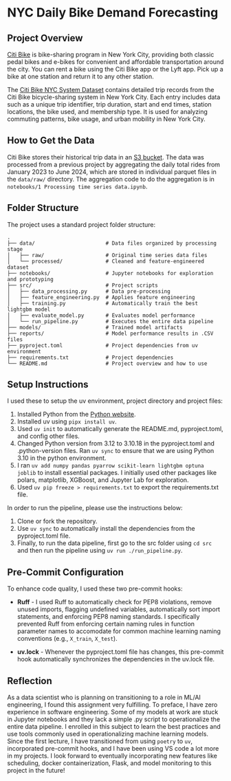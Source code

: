 # NYC Daily Bike Demand Forecasting
## Project Overview
[Citi Bike](https://citibikenyc.com/homepage) is bike-sharing program in New York City, providing both classic pedal bikes and e-bikes for convenient and affordable transportation around the city. You can rent a bike using the Citi Bike app or the Lyft app. Pick up a bike at one station and return it to any other station.

The [Citi Bike NYC System Dataset](https://citibikenyc.com/system-data) contains detailed trip records from the Citi Bike bicycle-sharing system in New York City. Each entry includes data such as a unique trip identifier, trip duration, start and end times, station locations, the bike used, and membership type. It is used for analyzing commuting patterns, bike usage, and urban mobility in New York City. 

## How to Get the Data
Citi Bike stores their historical trip data in an [S3 bucket](https://s3.amazonaws.com/tripdata/index.html). The data was processed from a previous project by aggregating the daily total rides from January 2023 to June 2024, which are stored in individual parquet files in the `data/raw/` directory. The aggregation code to do the aggregation is in `notebooks/1 Processing time series data.ipynb`.

## Folder Structure
The project uses a standard project folder structure:

```
.
├── data/                       # Data files organized by processing stage
│   ├── raw/                    # Original time series data files
│   └── processed/              # Cleaned and feature-engineered dataset
├── notebooks/                  # Jupyter notebooks for exploration and prototyping
├── src/                        # Project scripts
│   ├── data_processing.py      # Data pre-processing
│   ├── feature_engineering.py  # Applies feature engineering
│   ├── training.py             # Automatically train the best lightgbm model
│   ├── evaluate_model.py       # Evaluates model performance
│   └── run_pipeline.py         # Executes the entire data pipeline
├── models/                     # Trained model artifacts
├── reports/                    # Model performance results in .CSV files
├── pyproject.toml              # Project dependencies from uv environment
├── requirements.txt            # Project dependencies
└── README.md                   # Project overview and how to use
```

## Setup Instructions
I used these to setup the uv environment, project directory and project files:
1. Installed Python from the [Python website](https://www.python.org/).
2. Installed uv using `pipx install uv`.
3. Used `uv init` to automatically generate the README.md, pyproject.toml, and config other files.
4. Changed Python version from 3.12 to 3.10.18 in the pyproject.toml and .python-version files. Ran `uv sync` to ensure that we are using Python 3.10 in the python environment.
5. I ran `uv add numpy pandas pyarrow scikit-learn lightgbm optuna joblib` to install essential packages. I initially used other packages like polars, matplotlib, XGBoost, and Jupyter Lab for exploration. 
6. Used `uv pip freeze > requirements.txt` to export the requirements.txt file.

In order to run the pipeline, please use the instructions below:
1. Clone or fork the repository.
2. Use `uv sync` to automatically install the dependencies from the pyproject.toml file.
3. Finally, to run the data pipeline, first go to the src folder using `cd src` and then run the pipeline using `uv run ./run_pipeline.py`.

## Pre-Commit Configuration
To enhance code quality, I used these two pre-commit hooks:
* **Ruff** - I used Ruff to automatically check for PEP8 violations, remove unused imports, flagging undefined variables, automatically sort import statements, and enforcing PEP8 naming standards. I specifically prevented Ruff from enforcing certain naming rules in function parameter names to accomodate for common machine learning naming conventions (e.g., `X_train`, `X_test`).

* **uv.lock** - Whenever the pyproject.toml file has changes, this pre-commit hook automatically synchronizes the dependencies in the uv.lock file. 


## Reflection
As a data scientist who is planning on transitioning to a role in ML/AI engineering, I found this assignment very fulfilling. To preface, I have zero experience in software engineering. Some of my models at work are stuck in Jupyter notebooks and they lack a simple .py script to operationalize the entire data pipeline. I enrolled in this subject to learn the best practices and use tools commonly used in operationalizing machine learning models. Since the first lecture, I have transitioned from using `poetry` to `uv`, incorporated pre-commit hooks, and I have been using VS code a lot more in my projects. I look forward to eventually incorporating new features like scheduling, docker containerization, Flask, and model monitoring to this project in the future!
